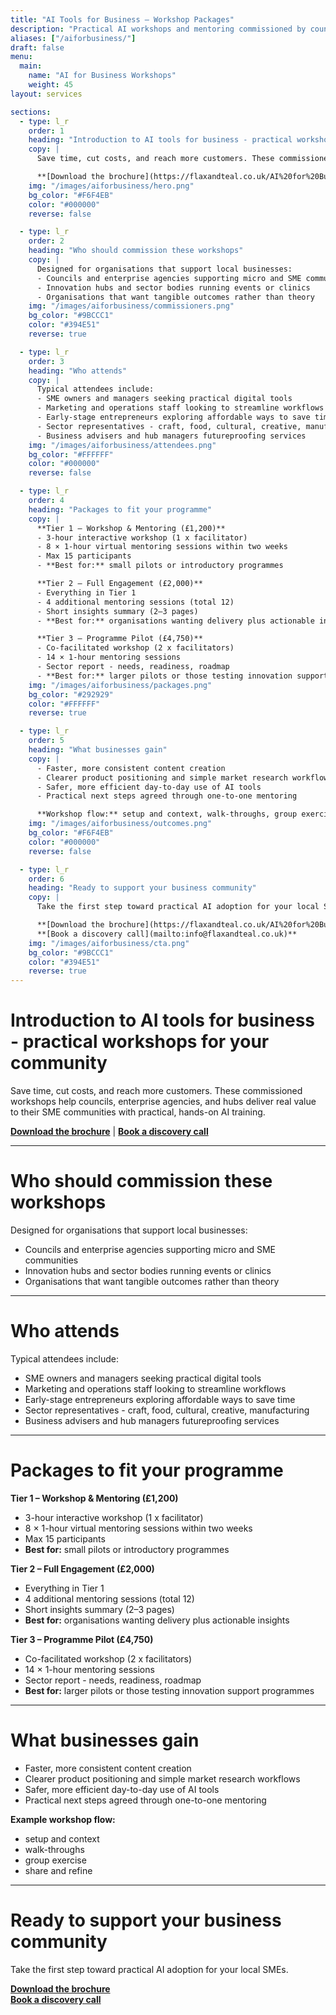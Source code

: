 ```yaml
---
title: "AI Tools for Business – Workshop Packages"
description: "Practical AI workshops and mentoring commissioned by councils, enterprise agencies, and hubs to support local SMEs."
aliases: ["/aiforbusiness/"]
draft: false
menu:
  main:
    name: "AI for Business Workshops"
    weight: 45
layout: services

sections:
  - type: l_r
    order: 1
    heading: "Introduction to AI tools for business - practical workshops for your community"
    copy: |
      Save time, cut costs, and reach more customers. These commissioned workshops help councils, enterprise agencies, and hubs deliver real value to their SME communities with practical, hands-on AI training.

      **[Download the brochure](https://flaxandteal.co.uk/AI%20for%20Business%20Workshop%20Packages.pdf)**  |  **[Book a discovery call](mailto:info@flaxandteal.co.uk)**
    img: "/images/aiforbusiness/hero.png"
    bg_color: "#F6F4EB"
    color: "#000000"
    reverse: false

  - type: l_r
    order: 2
    heading: "Who should commission these workshops"
    copy: |
      Designed for organisations that support local businesses:
      - Councils and enterprise agencies supporting micro and SME communities
      - Innovation hubs and sector bodies running events or clinics
      - Organisations that want tangible outcomes rather than theory
    img: "/images/aiforbusiness/commissioners.png"
    bg_color: "#9BCCC1"
    color: "#394E51"
    reverse: true

  - type: l_r
    order: 3
    heading: "Who attends"
    copy: |
      Typical attendees include:
      - SME owners and managers seeking practical digital tools
      - Marketing and operations staff looking to streamline workflows
      - Early-stage entrepreneurs exploring affordable ways to save time
      - Sector representatives - craft, food, cultural, creative, manufacturing
      - Business advisers and hub managers futureproofing services
    img: "/images/aiforbusiness/attendees.png"
    bg_color: "#FFFFFF"
    color: "#000000"
    reverse: false

  - type: l_r
    order: 4
    heading: "Packages to fit your programme"
    copy: |
      **Tier 1 – Workshop & Mentoring (£1,200)**  
      - 3-hour interactive workshop (1 x facilitator)  
      - 8 × 1-hour virtual mentoring sessions within two weeks  
      - Max 15 participants  
      - **Best for:** small pilots or introductory programmes

      **Tier 2 – Full Engagement (£2,000)**  
      - Everything in Tier 1  
      - 4 additional mentoring sessions (total 12)  
      - Short insights summary (2–3 pages)  
      - **Best for:** organisations wanting delivery plus actionable insights

      **Tier 3 – Programme Pilot (£4,750)**  
      - Co-facilitated workshop (2 x facilitators)  
      - 14 × 1-hour mentoring sessions  
      - Sector report - needs, readiness, roadmap  
      - **Best for:** larger pilots or those testing innovation support programmes
    img: "/images/aiforbusiness/packages.png"
    bg_color: "#292929"
    color: "#FFFFFF"
    reverse: true

  - type: l_r
    order: 5
    heading: "What businesses gain"
    copy: |
      - Faster, more consistent content creation  
      - Clearer product positioning and simple market research workflows  
      - Safer, more efficient day-to-day use of AI tools  
      - Practical next steps agreed through one-to-one mentoring  

      **Workshop flow:** setup and context, walk-throughs, group exercise, share and refine.
    img: "/images/aiforbusiness/outcomes.png"
    bg_color: "#F6F4EB"
    color: "#000000"
    reverse: false

  - type: l_r
    order: 6
    heading: "Ready to support your business community"
    copy: |
      Take the first step toward practical AI adoption for your local SMEs.

      **[Download the brochure](https://flaxandteal.co.uk/AI%20for%20Business%20Workshop%20Packages.pdf)**  
      **[Book a discovery call](mailto:info@flaxandteal.co.uk)**
    img: "/images/aiforbusiness/cta.png"
    bg_color: "#9BCCC1"
    color: "#394E51"
    reverse: true
---
```


# Introduction to AI tools for business - practical workshops for your community
Save time, cut costs, and reach more customers. These commissioned workshops help councils, enterprise agencies, and hubs deliver real value to their SME communities with practical, hands-on AI training.

**[Download the brochure](https://flaxandteal.co.uk/AI%20for%20Business%20Workshop%20Packages.pdf)**  |  **[Book a discovery call](mailto:info@flaxandteal.co.uk)**

---

# Who should commission these workshops
Designed for organisations that support local businesses:
- Councils and enterprise agencies supporting micro and SME communities
- Innovation hubs and sector bodies running events or clinics
- Organisations that want tangible outcomes rather than theory

---

# Who attends
Typical attendees include:
- SME owners and managers seeking practical digital tools
- Marketing and operations staff looking to streamline workflows
- Early-stage entrepreneurs exploring affordable ways to save time
- Sector representatives - craft, food, cultural, creative, manufacturing
- Business advisers and hub managers futureproofing services

---

# Packages to fit your programme
**Tier 1 – Workshop & Mentoring (£1,200)**  
- 3-hour interactive workshop (1 x facilitator)
- 8 × 1-hour virtual mentoring sessions within two weeks  
- Max 15 participants  
- **Best for:** small pilots or introductory programmes

**Tier 2 – Full Engagement (£2,000)**  
- Everything in Tier 1  
- 4 additional mentoring sessions (total 12)  
- Short insights summary (2–3 pages)  
- **Best for:** organisations wanting delivery plus actionable insights

**Tier 3 – Programme Pilot (£4,750)**  
- Co-facilitated workshop (2 x facilitators)
- 14 × 1-hour mentoring sessions  
- Sector report - needs, readiness, roadmap  
- **Best for:** larger pilots or those testing innovation support programmes

---

# What businesses gain
- Faster, more consistent content creation  
- Clearer product positioning and simple market research workflows  
- Safer, more efficient day-to-day use of AI tools  
- Practical next steps agreed through one-to-one mentoring  

**Example workshop flow:** 
- setup and context
- walk-throughs
- group exercise
- share and refine

---

# Ready to support your business community
Take the first step toward practical AI adoption for your local SMEs.

**[Download the brochure](https://flaxandteal.co.uk/AI%20for%20Business%20Workshop%20Packages.pdf)**  
**[Book a discovery call](mailto:info@flaxandteal.co.uk)**
